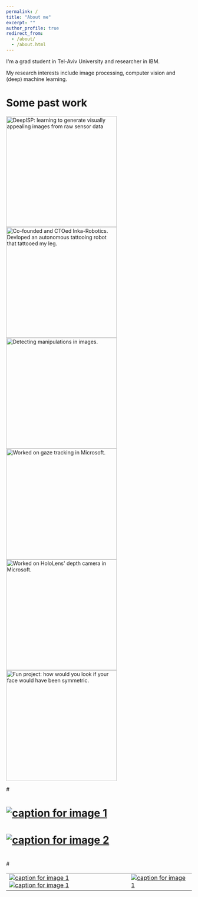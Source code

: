 ```yaml
---
permalink: /
title: "About me"
excerpt: ""
author_profile: true
redirect_from: 
  - /about/
  - /about.html
---
```


I'm a grad student in Tel-Aviv University and researcher in IBM.

My research interests include image processing, computer vision and (deep) machine learning.

Some past work
======
<p align="middle">
<p float="left">
  <a href="https://elischwartz.github.io/DeepISP/">
  <img src="https://elischwartz.github.io/images/deepisp.jpeg" width="300"  title= "DeepISP: learning to generate visually appealing images from raw sensor data"/> </a>
  <a href="https://www.youtube.com/watch?v=YW3gYgdSxy4" target="_blank">
  <img src="https://elischwartz.github.io/images/inka.jpeg" width="300"  title= "Co-founded and CTOed Inka-Robotics. Devloped an autonomous tattooing robot that tattooed my leg."/>  </a>
  <br />
  <a href="https://elischwartz.github.io/files/photoshop_detection.pdf">
  <img src="https://elischwartz.github.io/images/photoshop_detection.gif" width="300" title= "Detecting manipulations in images."/>   </a>
  <img src="https://elischwartz.github.io/images/gaze_tracking.jpg" width="300" title= "Worked on gaze tracking in Microsoft."/>
   <br />
  <img src="https://elischwartz.github.io/images/hololens.jpg" width="300" title= "Worked on HoloLens' depth camera in Microsoft."/>
  <img src="https://elischwartz.github.io/images/face_symmetry.gif" width="300" title= "Fun project: how would you look if your face would have been symmetric."/>
</p>
</p>

#<div id="basicExample2" class="justified-gallery">
#    <a href="https://elischwartz.github.io/images/deepisp.jpeg">
#        <img alt="caption for image 1" src="https://elischwartz.github.io/images/deepisp.jpeg"/>
#    </a>
#    <a href="https://elischwartz.github.io/images/deepisp.jpeg" title="Just in a dream Place">
#        <img alt="caption for image 2" src="https://elischwartz.github.io/images/deepisp.jpeg"/>
#    </a>
#</div>


<table style="width:100%">
  <tr>
    <td> <a href="https://elischwartz.github.io/images/deepisp.jpeg">
        <img alt="caption for image 1" src="https://elischwartz.github.io/images/deepisp.jpeg"/>
    </a>
     <a href="https://elischwartz.github.io/images/deepisp.jpeg">
        <img alt="caption for image 1" src="https://elischwartz.github.io/images/deepisp.jpeg"/>
    </a>
    </td>
    <td> <a href="https://elischwartz.github.io/images/deepisp.jpeg">
        <img alt="caption for image 1" src="https://elischwartz.github.io/images/deepisp.jpeg"/>
    </a></td> 
  </tr>
</table>
